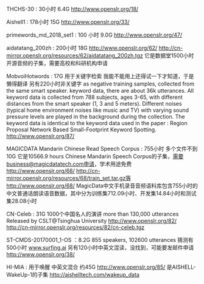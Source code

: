 THCHS-30 : 30小时 6.4G http://www.openslr.org/18/      

Aishell1 : 178小时 15G http://www.openslr.org/33/     

primewords_md_2018_set1 : 100 小时 9.0G http://www.openslr.org/47/     

aidatatang_200zh : 200小时 18G http://www.openslr.org/62/  http://cn-mirror.openslr.org/resources/62/aidatatang_200zh.tgz 它是数据堂1500小时开源音频的子集，需要高校和科研机构申请       

MobvoiHotwords : 17G 用于关键字检索 我能不能用上还得试一下才知道，于是懒得翻译 另有220小时非关键字 as negative training samples, collected from the same smart speaker. keyword data,  there are about 36k utterances. All keyword data is collected from 788 subjects, ages 3-65, with different distances from the smart speaker (1, 3 and 5 meters). Different noises (typical home environment noises like music and TV) with varying sound pressure levels are played in the background during the collection. The keyword data is identical to the keyword data used in the paper : Region Proposal Network Based Small-Footprint Keyword Spotting. http://www.openslr.org/87/

MAGICDATA Mandarin Chinese Read Speech Corpus : 755小时 多个文件不到10G 它是10566.9 hours Chinese Mandarin Speech Corpus的子集，需要business@magicdatatech.com申请，学术用途免费 http://www.openslr.org/68/ http://cn-mirror.openslr.org/resources/68/train_set.tar.gz等 http://www.openslr.org/68/ MagicData中文手机录音音频语料库包含755小时的中文普通话朗读语音数据，其中分为训练集712.09小时、开发集14.84小时和测试集28.08小时     

CN-Celeb : 31G 1000个中国名人的演讲 more than 130,000 utterances Released by CSLT@Tsinghua University http://www.openslr.org/82/ http://cn-mirror.openslr.org/resources/82/cn-celeb.tgz

ST-CMDS-20170001_1-OS ：8.2G 855 speakers, 102600 utterances 猜测有500小时 www.surfing.ai 另有120小时中英文混读，没找到，可能要发邮件申请  http://www.openslr.org/38/   

HI-MIA : 用于唤醒 中英文混合 约45G http://www.openslr.org/85/ 是AISHELL-WakeUp-1的子集 http://aishelltech.com/wakeup_data     
